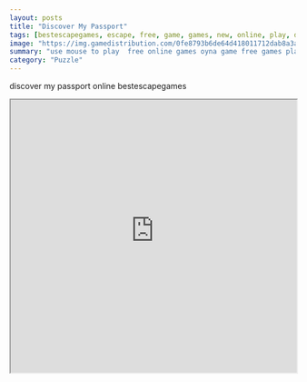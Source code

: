 ```yaml
---
layout: posts
title: "Discover My Passport"
tags: [bestescapegames, escape, free, game, games, new, online, play, discover, passport, download, free, online, games, oyna, game, free, games, play, play, games]
image: "https://img.gamedistribution.com/0fe8793b6de64d418011712dab8a3a7b.jpg"
summary: "use mouse to play  free online games oyna game free games play play games"
category: "Puzzle"
---
```


discover my passport online bestescapegames

<iframe width="100%" height="480px;" src="https://flash.gamedistribution.com?game=0fe8793b6de64d418011712dab8a3a7b"></iframe>